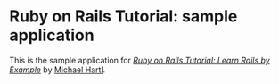 #  Ruby  on  Rails  Tutorial:  sample  application
This  is  the  sample  application  for
[*Ruby  on  Rails  Tutorial:  Learn  Rails  by  Example*](http://railstutorial.org/)
by  [Michael  Hartl](http://michaelhartl.com/).